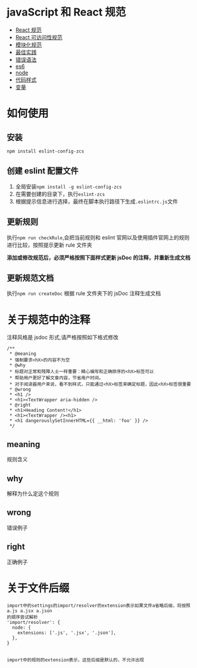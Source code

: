 # javaScript 和 React 规范

- [React 规范](./doc/react.md)
- [React 可访问性规范](./doc/reactAccessbility.md)
- [模块化规范](./doc/imports.md)
- [最佳实践](./doc/best-practices.md)
- [错误语法](./doc/errors.md)
- [es6](./doc/es6.md)
- [node](./doc/node.md)
- [代码样式](./doc/style.md)
- [变量](./doc/variables.md)

# 如何使用

## 安装

`npm install eslint-config-zcs`

## 创建 eslint 配置文件

1. 全局安装`npm install -g eslint-config-zcs`
2. 在需要创建的目录下，执行`eslint-zcs`
3. 根据提示信息进行选择，最终在脚本执行路径下生成`.eslintrc.js`文件

## 更新规则

执行`npm run checkRule`,会把当前规则和 eslint 官网以及使用插件官网上的规则进行比较，按照提示更新 rule 文件夹

**添加或修改规范后，必须严格按照下面样式更新 jsDoc 的注释，并重新生成文档**

## 更新规范文档

执行`npm run createDoc`
根据 rule 文件夹下的 jsDoc 注释生成文档

# 关于规范中的注释

注释风格是 jsdoc 形式,请严格按照如下格式修改

    /**
     * @meaning
     * 强制要求<hX>的内容不为空
     * @why
     * 标题对正常和残障人士一样重要：精心编写和正确排序的<hX>标签可以
     * 帮助用户更好了解文章内容，节省用户时间。
     * 对于阅读器用户来说，看不到样式，只能通过<hX>标签来确定标题，因此<hX>标签很重要
     * @wrong
     * <h1 />
     * <h1><TextWrapper aria-hidden />
     * @right
     * <h1>Heading Content!</h1>
     * <h1><TextWrapper /><h1>
     * <h1 dangerouslySetInnerHTML={{ __html: 'foo' }} />
     */

## meaning

规则含义

## why

解释为什么定这个规则

## wrong

错误例子

## right

正确例子

# 关于文件后缀

    import中的settings的import/resolver的extension表示如果文件a省略后缀，将按照a.js a.jsx a.json
    的顺序尝试解析
    'import/resolver': {
      node: {
        extensions: ['.js', '.jsx', '.json'],
      },
    }


    import中的规则的extension表示，这些后缀是默认的，不允许出现
